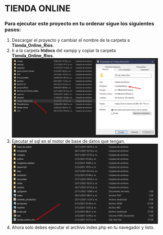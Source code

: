 <h1>TIENDA ONLINE</h1>
<h3>Para ejecutar este proyecto en tu ordenar sigue los siguientes pasos:</h3>
<ol>
    <li>
        Descargar el proyecto y cambiar el nombre de la carpeta a <strong>Tienda_Online_Rios</strong>.
    </li>
    <li>
        Ir a la carpeta <strong>htdocs</strong> del xampp y copiar la carpeta <strong>Tienda_Online_Rios</strong>.
        <img src="imagenes_readme/imagen_guia2.png" alt="Imagen de descripción">
    </li>
    <li>
        Ejecutar el sql en el motor de base de datos que tengan.
        <img src="imagenes_readme/imagen_guia3.png" alt="Imagen de descripción">
    </li>
    <li>
        Ahora solo debes ejecutar el archivo index.php en tu navegador y listo.
    </li>
</ol>